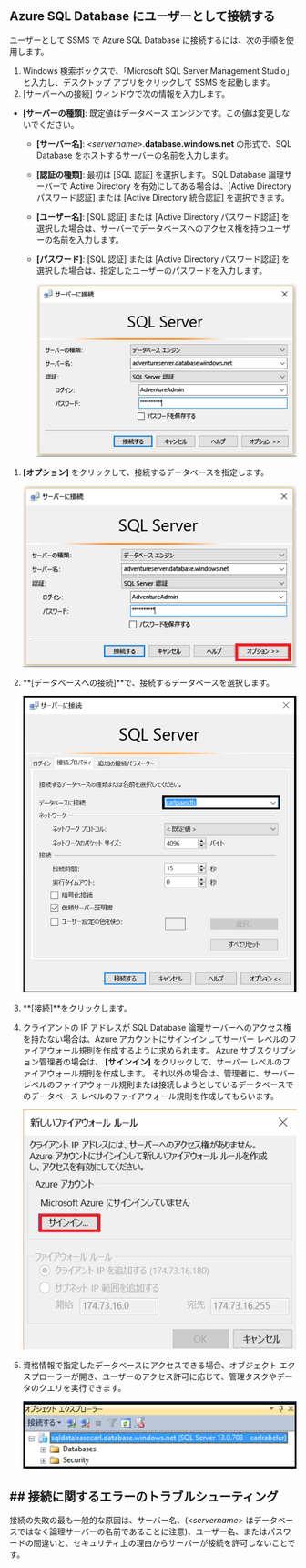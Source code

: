 ## <a name="connect-to-azure-sql-database-as-a-user"></a>Azure SQL Database にユーザーとして接続する
ユーザーとして SSMS で Azure SQL Database に接続するには、次の手順を使用します。

1. Windows 検索ボックスで、「Microsoft SQL Server Management Studio」と入力し、デスクトップ アプリをクリックして SSMS を起動します。
2. [サーバーへの接続] ウィンドウで次の情報を入力します。

* **[サーバーの種類]**: 既定値はデータベース エンジンです。この値は変更しないでください。
  
  * **[サーバー名]**: *&lt;servername>*.**database.windows.net** の形式で、SQL Database をホストするサーバーの名前を入力します。
  * **[認証の種類]**: 最初は [SQL 認証] を選択します。 SQL Database 論理サーバーで Active Directory を有効にしてある場合は、[Active Directory パスワード認証] または [Active Directory 統合認証] を選択できます。
  * **[ユーザー名]**: [SQL 認証] または [Active Directory パスワード認証] を選択した場合は、サーバーでデータベースへのアクセス権を持つユーザーの名前を入力します。
  * **[パスワード]**: [SQL 認証] または [Active Directory パスワード認証] を選択した場合は、指定したユーザーのパスワードを入力します。
    
       ![SQL Server Management Studio: SQL Database サーバーへの接続](./media/sql-database-sql-server-management-studio-connect-user/connect-user-1.png)

1. **[オプション]** をクリックして、接続するデータベースを指定します。
   
      ![SQL Server Management Studio: SQL Database サーバーへの接続](./media/sql-database-sql-server-management-studio-connect-user/connect-user-2.png)
2. **[データベースへの接続]**で、接続するデータベースを選択します。
   
     ![SQL Server Management Studio: SQL Database サーバーへの接続](./media/sql-database-sql-server-management-studio-connect-user/connect-user-3.png)
3. **[接続]**をクリックします。
4. クライアントの IP アドレスが SQL Database 論理サーバーへのアクセス権を持たない場合は、Azure アカウントにサインインしてサーバー レベルのファイアウォール規則を作成するように求められます。 Azure サブスクリプション管理者の場合は、 **[サインイン]** をクリックして、サーバー レベルのファイアウォール規則を作成します。 それ以外の場合は、管理者に、サーバー レベルのファイアウォール規則または接続しようとしているデータベースでのデータベース レベルのファイアウォール規則を作成してもらいます。
   
      ![SQL Server Management Studio: SQL Database サーバーへの接続](./media/sql-database-sql-server-management-studio-connect-user/connect-user-4.png)
5. 資格情報で指定したデータベースにアクセスできる場合、オブジェクト エクスプローラーが開き、ユーザーのアクセス許可に応じて、管理タスクやデータのクエリを実行できます。
   
      ![SQL Server Management Studio: SQL Database サーバーへの接続](./media/sql-database-sql-server-management-studio-connect-user/connect-user-5.png)

## <a name="troubleshoot-connection-failures"></a>## 接続に関するエラーのトラブルシューティング
接続の失敗の最も一般的な原因は、サーバー名、(<*servername*> はデータベースではなく論理サーバーの名前であることに注意)、ユーザー名、またはパスワードの間違いと、セキュリティ上の理由からサーバーが接続を許可しないことです。 

